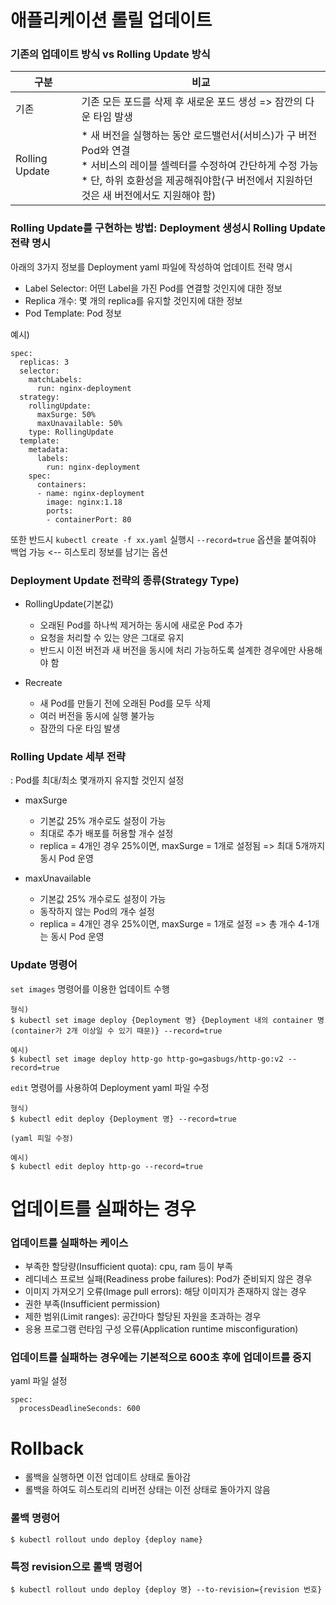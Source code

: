 # 애플리케이션 롤릴 업데이트

### 기존의 업데이트 방식 vs Rolling Update 방식
| 구분 | 비교 |
| --- | --- |
| 기존 | 기존 모든 포드를 삭제 후 새로운 포드 생성 => 잠깐의 다운 타임 발생 |
| Rolling Update | * 새 버전을 실행하는 동안 로드밸런서(서비스)가 구 버전 Pod와 연결<br/>* 서비스의 레이블 셀렉터를 수정하여 간단하게 수정 가능<br/>* 단, 하위 호환성을 제공해줘야함(구 버전에서 지원하던 것은 새 버전에서도 지원해야 함)|

### Rolling Update를 구현하는 방법: Deployment 생성시 Rolling Update 전략 명시

아래의 3가지 정보를 Deployment yaml 파일에 작성하여 업데이트 전략 명시
- Label Selector: 어떤 Label을 가진 Pod를 연결할 것인지에 대한 정보
- Replica 개수: 몇 개의 replica를 유지할 것인지에 대한 정보
- Pod Template: Pod 정보

예시)
```
spec:
  replicas: 3
  selector:
    matchLabels:
      run: nginx-deployment
  strategy:
    rollingUpdate:
      maxSurge: 50%     
      maxUnavailable: 50%
    type: RollingUpdate
  template:
    metadata:
      labels:
        run: nginx-deployment
    spec:
      containers:
      - name: nginx-deployment
        image: nginx:1.18
        ports:
        - containerPort: 80
```

또한 반드시 `kubectl create -f xx.yaml` 실행시 `--record=true` 옵션을 붙여줘야 백업 가능 <-- 히스토리 정보를 남기는 옵션

### Deployment Update 전략의 종류(Strategy Type)

- RollingUpdate(기본값)
  - 오래된 Pod를 하나씩 제거하는 동시에 새로운 Pod 추가
  - 요청을 처리할 수 있는 양은 그대로 유지
  - 반드시 이전 버전과 새 버전을 동시에 처리 가능하도록 설계한 경우에만 사용해야 함
 
 - Recreate
   - 새 Pod를 만들기 전에 오래된 Pod를 모두 삭제
   - 여러 버전을 동시에 실행 불가능
   - 잠깐의 다운 타임 발생

### Rolling Update 세부 전략

: Pod를 최대/최소 몇개까지 유지할 것인지 설정

- maxSurge
  - 기본값 25% 개수로도 설정이 가능
  - 최대로 추가 배포를 허용할 개수 설정
  - replica = 4개인 경우 25%이면, maxSurge = 1개로 설정됨 => 최대 5개까지 동시 Pod 운영

- maxUnavailable
  - 기본값 25% 개수로도 설정이 가능
  - 동작하지 않는 Pod의 개수 설정
  - replica = 4개인 경우 25%이면, maxSurge = 1개로 설정 => 총 개수 4-1개는 동시 Pod 운영

### Update 명령어

`set images` 명령어를 이용한 업데이트 수행
```
형식)
$ kubectl set image deploy {Deployment 명} {Deployment 내의 container 명(container가 2개 이상일 수 있기 때문)} --record=true

예시)
$ kubectl set image deploy http-go http-go=gasbugs/http-go:v2 --record=true
```

`edit` 명령어를 사용하여 Deployment yaml 파일 수정
```
형식) 
$ kubectl edit deploy {Deployment 명} --record=true

(yaml 피일 수정)

예시)
$ kubectl edit deploy http-go --record=true
```

# 업데이트를 실패하는 경우

### 업데이트를 실패하는 케이스
- 부족한 할당량(Insufficient quota): cpu, ram 등이 부족
- 레디네스 프로브 실패(Readiness probe failures): Pod가 준비되지 않은 경우
- 이미지 가져오기 오류(Image pull errors): 해당 이미지가 존재하지 않는 경우
- 권한 부족(Insufficient permission)
- 제한 범위(Limit ranges): 공간마다 할당된 자원을 초과하는 경우
- 응용 프로그램 런타임 구성 오류(Application runtime misconfiguration)

### 업데이트를 실패하는 경우에는 기본적으로 600초 후에 업데이트를 중지

yaml 파일 설정
```
spec:
  processDeadlineSeconds: 600
```

# Rollback

- 롤백을 실행하면 이전 업데이트 상태로 돌아감
- 롤백을 하여도 히스토리의 리버전 상태는 이전 상태로 돌아가지 않음

### 롤백 명령어
```
$ kubectl rollout undo deploy {deploy name}
```

### 특정 revision으로 롤백 명령어
```
$ kubectl rollout undo deploy {deploy 명} --to-revision={revision 번호}
```






